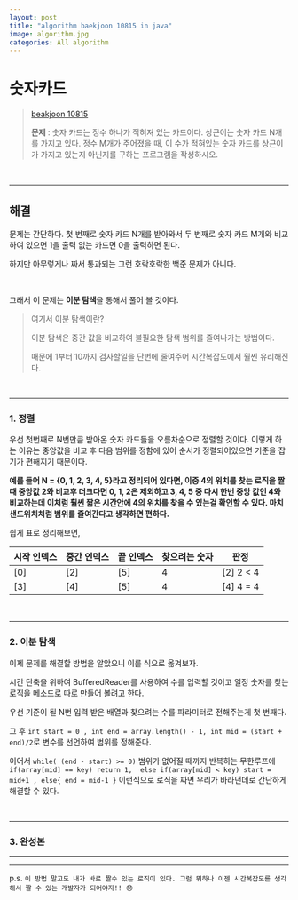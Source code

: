 ```yaml
---  
layout: post  
title: "algorithm baekjoon 10815 in java"  
image: algorithm.jpg  
categories: All algorithm  
---  
```


# 숫자카드  

> [beakjoon 10815](https://www.acmicpc.net/problem/10815)  
>   
> **문제** : 숫자 카드는 정수 하나가 적혀져 있는 카드이다. 상근이는 숫자 카드 N개를 가지고 있다. 정수 M개가 주어졌을 때, 이 수가 적혀있는 숫자 카드를 상근이가 가지고 있는지 아닌지를 구하는 프로그램을 작성하시오.  

<br>  

---  

## 해결  

문제는 간단하다. 첫 번째로 숫자 카드 N개를 받아와서 두 번째로 숫자 카드 M개와 비교하여 있으면 1을 출력 없는 카드면 0을 출력하면 된다.  

하지만 아무렇게나 짜서 통과되는 그런 호락호락한 백준 문제가 아니다.  

<br>  

그래서 이 문제는 **이분 탐색**을 통해서 풀어 볼 것이다.  

> 여기서 이분 탐색이란?  
> 
> 이분 탐색은 중간 값을 비교하여 불필요한 탐색 범위를 줄여나가는 방법이다.  
> 
> 때문에 1부터 10까지 검사할일을 단번에 줄여주어 시간복잡도에서 훨씬 유리해진다.  

<br>  

---  

### 1. 정렬    

우선 첫번째로 N번만큼 받아온 숫자 카드들을 오름차순으로 정렬할 것이다. 이렇게 하는 이유는 중앙값을 비교 후 다음 범위를 정함에 있어 순서가 정렬되어있으면 기준을 잡기가 편해지기 때문이다.  

**예를 들어 N = {0, 1, 2, 3, 4, 5}라고 정리되어 있다면, 이중 4의 위치를 찾는 로직을 짤때 중앙값 2와 비교후 더크다면 0, 1, 2은 제외하고 3, 4, 5 중 다시 한번 중앙 값인 4와 비교하는데 이처럼 훨씬 짧은 시간안에 4의 위치를 찾을 수 있는걸 확인할 수 있다. 마치 샌드위치처럼 범위를 줄여간다고 생각하면 편하다.**  

쉽게 표로 정리해보면,  

|시작 인덱스|중간 인덱스|끝 인덱스|찾으려는 숫자|판정|  
|--|--|--|--|--|  
|[0]|[2]|[5]|4|[2] 2 < 4|  
|[3]|[4]|[5]|4|[4] 4 = 4|

<br>  

---  

### 2. 이분 탐색  

이제 문제를 해결할 방법을 알았으니 이를 식으로 옮겨보자.  

시간 단축을 위하여 BufferedReader를 사용하여 수를 입력할 것이고 일정 숫자를 찾는 로직을 메소드로 따로 만들어 볼려고 한다.  

우선 기준이 될 N번 입력 받은 배열과 찾으려는 수를 파라미터로 전해주는게 첫 번째다.  

그 후 `int start = 0 , int end = array.length() - 1, int mid = (start + end)/2`로 변수를 선언하여 범위를 정해준다.  

이어서 `while( (end - start) >= 0)` 범위가 없어질 때까지 반복하는 무한루프에 `if(array[mid] == key) return 1,  else if(array[mid] < key) start = mid+1 , else{ end = mid-1 }` 이런식으로 로직을 짜면 우리가 바라던데로 간단하게 해결할 수 있다.  

<br>  

---  

### 3. 완성본  

---  

<script src="https://gist.github.com/nnlog/077f6362dfbb3b1fb125cb26bde3e543.js"></script>  

---   

p.s. `이 방법 말고도 내가 바로 짤수 있는 로직이 있다. 그럼 뭐하나 이젠 시간복잡도를 생각해서 짤 수 있는 개발자가 되어야지!! 😞`  